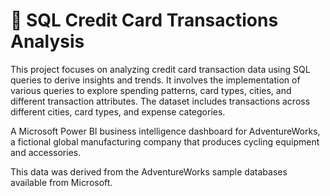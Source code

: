 # 🧮 SQL Credit Card Transactions Analysis
This project focuses on analyzing credit card transaction data using SQL queries to derive insights and trends. It involves the implementation of various queries to explore spending patterns, card types, cities, and different transaction attributes. The dataset includes transactions across different cities, card types, and expense categories.

A Microsoft Power BI business intelligence dashboard for AdventureWorks, a fictional global manufacturing company that produces cycling equipment and accessories.

This data was derived from the AdventureWorks sample databases available from Microsoft.
